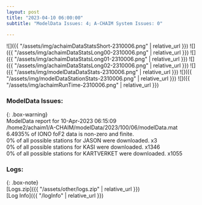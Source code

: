 ```yaml
---
layout: post
title: "2023-04-10 06:00:00"
subtitle: "ModelData Issues: 4; A-CHAIM System Issues: 0"

---
```


![]({{ "/assets/img/achaimDataStatsShort-2310006.png" | relative_url }})
![]({{ "/assets/img/achaimDataStatsLong00-2310006.png" | relative_url }})
![]({{ "/assets/img/achaimDataStatsLong01-2310006.png" | relative_url }})
![]({{ "/assets/img/achaimDataStatsLong02-2310006.png" | relative_url }})
![]({{ "/assets/img/modelDataDataStats-2310006.png" | relative_url }})
![]({{ "/assets/img/modelDataStationStats-2310006.png" | relative_url }})
![]({{ "/assets/img/achaimRunTime-2310006.png" | relative_url }})


### ModelData Issues:  
  
{: .box-warning}  
 ModelData report for 10-Apr-2023 06:15:09   
 /home2/achaim1/A-CHAIM/modelData/2023/100/06/modelData.mat   
 6.4935% of IONO foF2 data is non-zero and finite.   
 0% of all possible stations for JASON were downloaded. x3   
 0% of all possible stations for KASI were downloaded. x1346   
 0% of all possible stations for KARTVERKET were downloaded. x1055   
  


### Logs:  
  
{: .box-note}  
[Logs.zip]({{ "/assets/other/logs.zip" | relative_url }})  
[Log Info]({{ "/logInfo" | relative_url }})  

